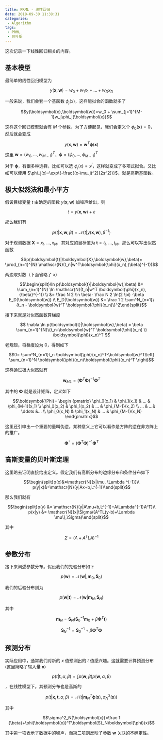 ```yaml
---
title: PRML - 线性回归
date: 2018-09-30 11:38:31
categories:
 - Algorithm
tags:
 - PRML
 - 贝叶斯
---
```


这次记录一下线性回归相关的内容。

## 基本模型

最简单的线性回归模型为

$$y(\boldsymbol{x},\boldsymbol{w})=w_0 +w_1x_1+...+w_Dx_D$$

一般来说，我们会套一个基函数 $\phi_j(x)$，这样能拟合的函数就多了

$$y(\boldsymbol{x},\boldsymbol{w})=w_0 + \sum_{j=1}^{M-1}w_j\phi_j(\boldsymbol{x})$$

这样这个回归模型就会有 $M$ 个参数，为了方便起见，我们会定义个 $\phi_0(\boldsymbol{x})=0$，然后就会变成

$$y(\boldsymbol{x},\boldsymbol{w})=\boldsymbol{w}^T \boldsymbol{\phi}(\mathbf{x})$$

这里 $\boldsymbol{w}=(w_0,...,w_{M-1})^T$，$\boldsymbol{\phi}=(\phi_0,...,\phi_{M-1})^T$

对于 $\boldsymbol{\phi}$，有很多种选择，比如可以选 $\phi_j(x)=x^j$，这样就变成了多项式拟合。又比如可以使用 $\phi_j(x)=\exp\{-\frac{(x-\mu_j)^2}{2s^2}\}$，就是高斯基函数。

## 极大似然法和最小平方

假设目标变量 $t$ 由确定的函数 $y(\boldsymbol{x},\boldsymbol{w})$ 加噪声给出，则

$$t=y(\boldsymbol{x},\boldsymbol{w})+\varepsilon$$

那么我们有

$$p(t|\boldsymbol{x},\boldsymbol{w},\beta)=\mathscr{N}(t|y(\boldsymbol{x},\boldsymbol{w}), {\beta}^{-1})$$

对于观测数据 $\boldsymbol{X}={x_1,...,x_N}$，其对应的目标值为 $\boldsymbol{t}={t_1,...,t_N}$，那么可以写出似然函数

$$p(\boldsymbol{t}|\boldsymbol{X},\boldsymbol{w},\beta)= \prod_{n=1}^{N} \mathscr{N}(t_n|w^T\boldsymbol{\phi}(x_n),{\beta}^{-1})$$

两边取对数（下面省略了 $x$）

$$\begin{split}\ln p(\boldsymbol{t}|\boldsymbol{w},\beta) &= \sum_{n=1}^{N} \ln \mathscr{N}(t_n|w^T \boldsymbol{\phi}(x_n),{\beta}^{-1}) \\
&= \frac N 2 \ln \beta- \frac N 2 \ln(2 \pi) -\beta E_D(\boldsymbol{w}) \\
E_D(\boldsymbol{w}) &= \frac 1 2 \sum^N_{n=1}\{t_n - \boldsymbol{w}^T \boldsymbol{\phi}(x_n)\}^2\end{split}$$

接下来就是对似然函数算梯度

$$ \nabla \ln p(\boldsymbol{t}|\boldsymbol{w},\beta) = \beta \sum_{n=1}^{N}\{t_n-\boldsymbol{w}^T \boldsymbol{\phi}(x_n) \} \boldsymbol{\phi}(x_n)^T $$

老规矩，将梯度设为 0，得到如下

$$0= \sum^N_{n=1}t_n \boldsymbol{\phi}(x_n)^T-\boldsymbol{w}^T\left(  \sum_{n=1}^N \boldsymbol{\phi}(x_n)\boldsymbol{\phi}(x_n)^T \right)$$

这样通过极大似然就有

$$\boldsymbol{w}_{ML}=(\boldsymbol{\Phi}^T\boldsymbol{\Phi})^{-1}\boldsymbol{\Phi}^T$$

其中的 $\boldsymbol{\Phi}$ 就是设计矩阵，定义如下

$$\boldsymbol{\Phi}= \begin {pmatrix} 
\phi_0(x_1) & \phi_1(x_1) & ... & \phi_{M-1}(x_1) \\
\phi_0(x_2) & \phi_1(x_2) & ... & \phi_{M-1}(x_2) \\
... & ...& \ddots &... \\
\phi_0(x_N) & \phi_1(x_N) & ... & \phi_{M-1}(x_N)
 \end{pmatrix}$$
 
 这里还引申出一个重要的量叫伪逆，某种意义上它可以看作是方阵的逆在非方阵上的推广。
 
 $$ \boldsymbol{\Phi}^{\dagger}=(\boldsymbol{\Phi}^T\boldsymbol{\Phi})^{-1}\boldsymbol{\Phi}^T $$

## 高斯变量的贝叶斯定理

这里略去证明直接给出定义。假定我们有高斯分布的边缘分布和条件分布如下

$$\begin{split}p(x)&=\mathscr{N}(x|\mu, \Lambda ^{-1})\\
p(y|x)&=\mathscr{N}(y|Ax+b,L^{-1})\end{split}$$

那么我们就有

$$\begin{split}p(y) &= \mathscr{N}(y|A\mu+b,L^{-1}+A\Lambda^{-1}A^T)\\
p(x|y) &= \mathscr{N}(x|\Sigma\{A^TL(y-b)+\Lambda \mu\},\Sigma)\end{split}$$

其中

$$\Sigma = (\Lambda+A^TLA)^{-1}$$

## 参数分布

接下来阐述参数分布。假设我们的先验分布如下

$$p(\boldsymbol{w})=\mathscr{N}(\boldsymbol{w}|,\boldsymbol{m}_0,\boldsymbol{S}_0)$$

我们的后验分布则为

$$p(\boldsymbol{w}|\boldsymbol{t})=\mathscr{N}(\boldsymbol{w}|\boldsymbol{m}_N,\boldsymbol{S}_N)$$

其中

$$\boldsymbol{m}_N=\boldsymbol{S}_N({\boldsymbol{S}_0}^{-1}\boldsymbol{m}_0+\beta \boldsymbol{\Phi}^T\boldsymbol{t})$$

$$\boldsymbol{S}_N^{-1}=\boldsymbol{S}_0^{-1}+\beta\boldsymbol{\Phi}^T\boldsymbol{\Phi}$$

## 预测分布

实际应用中，通常我们对新的 $x$ 值预测出的 $t$ 值感兴趣。这就需要计算预测分布(这里简略了输入量 $\boldsymbol{x}$)

$$p(t|\boldsymbol{t},\alpha,\beta)=\int p(\boldsymbol{w},\beta)p(\boldsymbol{w},\alpha, \beta)$$

，在线性模型下，其预测分布也是高斯的

$$p(t|\boldsymbol{x},\boldsymbol{t},\alpha,\beta) = \mathscr{N}(t|\boldsymbol{m}_N^T \boldsymbol{\phi}(\boldsymbol{x}), \sigma^2_N(\boldsymbol{x}))$$

其中

$$\sigma^2_N(\boldsymbol{x})=\frac 1 {\beta}+\phi(\boldsymbol{x})^T\boldsymbol{S}_N\boldsymbol{\phi}(x)$$

其中第一项表示了数据中的噪声，而第二项则反映了参数 $\boldsymbol{w}$ 关联的不确定性。

